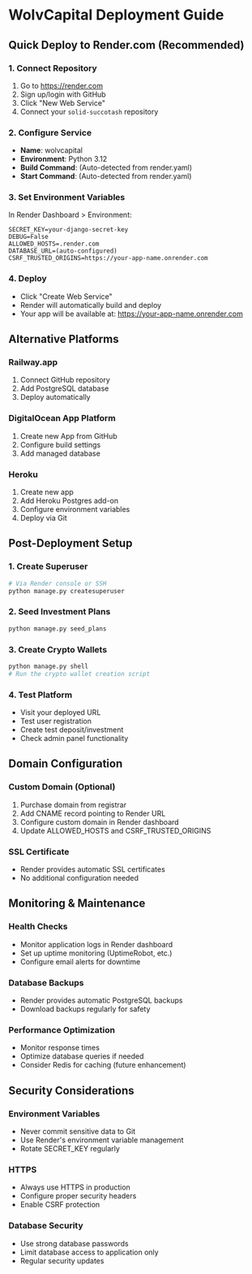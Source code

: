 # WolvCapital Deployment Guide

## Quick Deploy to Render.com (Recommended)

### 1. Connect Repository
1. Go to https://render.com
2. Sign up/login with GitHub
3. Click "New Web Service"
4. Connect your `solid-succotash` repository

### 2. Configure Service
- **Name**: wolvcapital
- **Environment**: Python 3.12
- **Build Command**: (Auto-detected from render.yaml)
- **Start Command**: (Auto-detected from render.yaml)

### 3. Set Environment Variables
In Render Dashboard > Environment:
```
SECRET_KEY=your-django-secret-key
DEBUG=False
ALLOWED_HOSTS=.render.com
DATABASE_URL=(auto-configured)
CSRF_TRUSTED_ORIGINS=https://your-app-name.onrender.com
```

### 4. Deploy
- Click "Create Web Service"
- Render will automatically build and deploy
- Your app will be available at: https://your-app-name.onrender.com

## Alternative Platforms

### Railway.app
1. Connect GitHub repository
2. Add PostgreSQL database
3. Deploy automatically

### DigitalOcean App Platform
1. Create new App from GitHub
2. Configure build settings
3. Add managed database

### Heroku
1. Create new app
2. Add Heroku Postgres add-on
3. Configure environment variables
4. Deploy via Git

## Post-Deployment Setup

### 1. Create Superuser
```bash
# Via Render console or SSH
python manage.py createsuperuser
```

### 2. Seed Investment Plans
```bash
python manage.py seed_plans
```

### 3. Create Crypto Wallets
```bash
python manage.py shell
# Run the crypto wallet creation script
```

### 4. Test Platform
- Visit your deployed URL
- Test user registration
- Create test deposit/investment
- Check admin panel functionality

## Domain Configuration

### Custom Domain (Optional)
1. Purchase domain from registrar
2. Add CNAME record pointing to Render URL
3. Configure custom domain in Render dashboard
4. Update ALLOWED_HOSTS and CSRF_TRUSTED_ORIGINS

### SSL Certificate
- Render provides automatic SSL certificates
- No additional configuration needed

## Monitoring & Maintenance

### Health Checks
- Monitor application logs in Render dashboard
- Set up uptime monitoring (UptimeRobot, etc.)
- Configure email alerts for downtime

### Database Backups
- Render provides automatic PostgreSQL backups
- Download backups regularly for safety

### Performance Optimization
- Monitor response times
- Optimize database queries if needed
- Consider Redis for caching (future enhancement)

## Security Considerations

### Environment Variables
- Never commit sensitive data to Git
- Use Render's environment variable management
- Rotate SECRET_KEY regularly

### HTTPS
- Always use HTTPS in production
- Configure proper security headers
- Enable CSRF protection

### Database Security
- Use strong database passwords
- Limit database access to application only
- Regular security updates